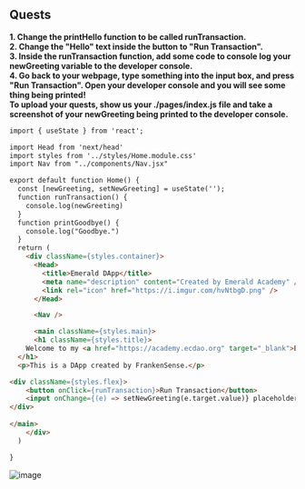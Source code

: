 ## Quests

**1. Change the printHello function to be called runTransaction.**
<br>
**2. Change the "Hello" text inside the button to "Run Transaction".**
<br>
**3. Inside the runTransaction function, add some code to console log your newGreeting variable to the developer console.**
<br>
**4. Go back to your webpage, type something into the input box, and press "Run Transaction". Open your developer console and you will see some thing being printed!**
<br>
**To upload your quests, show us your ./pages/index.js file and take a screenshot of your newGreeting being printed to the developer console.**
<br>

``` HTML
import { useState } from 'react';

import Head from 'next/head'
import styles from '../styles/Home.module.css'
import Nav from "../components/Nav.jsx"

export default function Home() {
  const [newGreeting, setNewGreeting] = useState('');
  function runTransaction() {
    console.log(newGreeting)
  }
  function printGoodbye() {
    console.log("Goodbye.")
  }
  return (
    <div className={styles.container}>
      <Head>
        <title>Emerald DApp</title>
        <meta name="description" content="Created by Emerald Academy" />
        <link rel="icon" href="https://i.imgur.com/hvNtbgD.png" />
      </Head>

      <Nav />

      <main className={styles.main}>
      <h1 className={styles.title}>
    Welcome to my <a href="https://academy.ecdao.org" target="_blank">Emerald DApp!</a>
  </h1>
  <p>This is a DApp created by FrankenSense.</p>

<div className={styles.flex}>
    <button onClick={runTransaction}>Run Transaction</button> 
    <input onChange={(e) => setNewGreeting(e.target.value)} placeholder="Hello, Idiots!" />
</div>
  
</main>
    </div>
  )

}
```

![image](https://user-images.githubusercontent.com/111278229/194445242-c61fc890-ce4d-4342-91b3-8dedbb1bc3b6.png)

